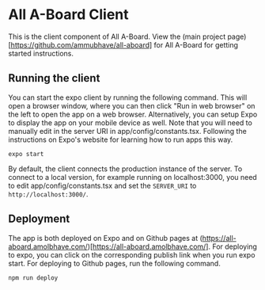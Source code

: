 # All A-Board Client

This is the client component of All A-Board. View the (main project page)[https://github.com/ammubhave/all-aboard] for All A-Board for getting started instructions.

## Running the client

You can start the expo client by running the following command. This will open a browser window, where you can then click "Run in web browser" on the left to open the app on a web browser. Alternatively, you can setup Expo to display the app on your mobile device as well. Note that you will need to manually edit in the server URI in app/config/constants.tsx. Following the instructions on Expo's website for learning how to run apps this way.

```
expo start
```

By default, the client connects the production instance of the server. To connect to a local version, for example running on localhost:3000, you need to edit app/config/constants.tsx and set the `SERVER_URI` to `http://localhost:3000/`.

## Deployment

The app is both deployed on Expo and on Github pages at (https://all-aboard.amolbhave.com/)[https://all-aboard.amolbhave.com/]. For deploying to expo, you can click on the corresponding publish link when you run expo start. For deploying to Github pages, run the following command.

```
npm run deploy
```
